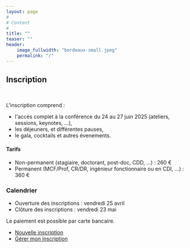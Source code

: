 ```yaml
---
layout: page
#
# Content
#
title: ""
teaser: ""
header:
    image_fullwidth: "bordeaux-small.jpeg"
    permalink: "/"
---
```



## Inscription

<br>

L'inscription comprend :
  * l'accès complet à la conférence du 24 au 27 juin 2025 (ateliers, sessions, keynotes, ...),
  * les déjeuners, et différentes pauses,
  * le gala, cocktails et autres évenements.


#### Tarifs

* Non-permanent (stagiaire, doctorant, post-doc, CDD, ...) : 260 €
* Permanent (MCF/Prof, CR/DR, ingénieur fonctionnaire ou en CDI, ...) : 360 €



### Calendrier

* Ouverture des inscriptions : vendredi 25 avril
* Clôture des inscriptions : vendredi 23 mai

Le paiement est possible par carte bancaire.


* [Nouvelle inscription](/inscription/nouvelle)
* [Gérer mon inscription](/inscription/gestion)

